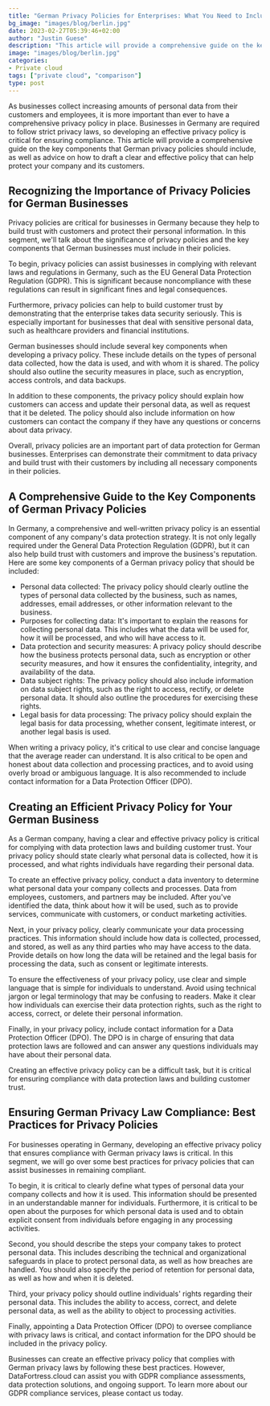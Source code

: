```yaml
---
title: "German Privacy Policies for Enterprises: What You Need to Include?"
bg_image: "images/blog/berlin.jpg"
date: 2023-02-27T05:39:46+02:00
author: "Justin Guese"
description: "This article will provide a comprehensive guide on the key components that German privacy policies should include and offer tips for drafting a clear and effective policy that can help protect your enterprise and its customers."
image: "images/blog/berlin.jpg"
categories:
- Private cloud
tags: ["private cloud", "comparison"]
type: post
---
```



As businesses collect increasing amounts of personal data from their customers and employees, it is more important than ever to have a comprehensive privacy policy in place. Businesses in Germany are required to follow strict privacy laws, so developing an effective privacy policy is critical for ensuring compliance. This article will provide a comprehensive guide on the key components that German privacy policies should include, as well as advice on how to draft a clear and effective policy that can help protect your company and its customers.

## Recognizing the Importance of Privacy Policies for German Businesses

Privacy policies are critical for businesses in Germany because they help to build trust with customers and protect their personal information. In this segment, we'll talk about the significance of privacy policies and the key components that German businesses must include in their policies.

To begin, privacy policies can assist businesses in complying with relevant laws and regulations in Germany, such as the EU General Data Protection Regulation (GDPR). This is significant because noncompliance with these regulations can result in significant fines and legal consequences.

Furthermore, privacy policies can help to build customer trust by demonstrating that the enterprise takes data security seriously. This is especially important for businesses that deal with sensitive personal data, such as healthcare providers and financial institutions.

German businesses should include several key components when developing a privacy policy. These include details on the types of personal data collected, how the data is used, and with whom it is shared. The policy should also outline the security measures in place, such as encryption, access controls, and data backups.

In addition to these components, the privacy policy should explain how customers can access and update their personal data, as well as request that it be deleted. The policy should also include information on how customers can contact the company if they have any questions or concerns about data privacy.

Overall, privacy policies are an important part of data protection for German businesses. Enterprises can demonstrate their commitment to data privacy and build trust with their customers by including all necessary components in their policies.

## A Comprehensive Guide to the Key Components of German Privacy Policies

In Germany, a comprehensive and well-written privacy policy is an essential component of any company's data protection strategy. It is not only legally required under the General Data Protection Regulation (GDPR), but it can also help build trust with customers and improve the business's reputation. Here are some key components of a German privacy policy that should be included:

- Personal data collected: The privacy policy should clearly outline the types of personal data collected by the business, such as names, addresses, email addresses, or other information relevant to the business.
- Purposes for collecting data: It's important to explain the reasons for collecting personal data. This includes what the data will be used for, how it will be processed, and who will have access to it.
- Data protection and security measures: A privacy policy should describe how the business protects personal data, such as encryption or other security measures, and how it ensures the confidentiality, integrity, and availability of the data.
- Data subject rights: The privacy policy should also include information on data subject rights, such as the right to access, rectify, or delete personal data. It should also outline the procedures for exercising these rights.
- Legal basis for data processing: The privacy policy should explain the legal basis for data processing, whether consent, legitimate interest, or another legal basis is used.

When writing a privacy policy, it's critical to use clear and concise language that the average reader can understand. It is also critical to be open and honest about data collection and processing practices, and to avoid using overly broad or ambiguous language. It is also recommended to include contact information for a Data Protection Officer (DPO).

## Creating an Efficient Privacy Policy for Your German Business

As a German company, having a clear and effective privacy policy is critical for complying with data protection laws and building customer trust. Your privacy policy should state clearly what personal data is collected, how it is processed, and what rights individuals have regarding their personal data.

To create an effective privacy policy, conduct a data inventory to determine what personal data your company collects and processes. Data from employees, customers, and partners may be included. After you've identified the data, think about how it will be used, such as to provide services, communicate with customers, or conduct marketing activities.

Next, in your privacy policy, clearly communicate your data processing practices. This information should include how data is collected, processed, and stored, as well as any third parties who may have access to the data. Provide details on how long the data will be retained and the legal basis for processing the data, such as consent or legitimate interests.

To ensure the effectiveness of your privacy policy, use clear and simple language that is simple for individuals to understand. Avoid using technical jargon or legal terminology that may be confusing to readers. Make it clear how individuals can exercise their data protection rights, such as the right to access, correct, or delete their personal information.

Finally, in your privacy policy, include contact information for a Data Protection Officer (DPO). The DPO is in charge of ensuring that data protection laws are followed and can answer any questions individuals may have about their personal data.

Creating an effective privacy policy can be a difficult task, but it is critical for ensuring compliance with data protection laws and building customer trust.

## Ensuring German Privacy Law Compliance: Best Practices for Privacy Policies

For businesses operating in Germany, developing an effective privacy policy that ensures compliance with German privacy laws is critical. In this segment, we will go over some best practices for privacy policies that can assist businesses in remaining compliant.

To begin, it is critical to clearly define what types of personal data your company collects and how it is used. This information should be presented in an understandable manner for individuals. Furthermore, it is critical to be open about the purposes for which personal data is used and to obtain explicit consent from individuals before engaging in any processing activities.

Second, you should describe the steps your company takes to protect personal data. This includes describing the technical and organizational safeguards in place to protect personal data, as well as how breaches are handled. You should also specify the period of retention for personal data, as well as how and when it is deleted.

Third, your privacy policy should outline individuals' rights regarding their personal data. This includes the ability to access, correct, and delete personal data, as well as the ability to object to processing activities.

Finally, appointing a Data Protection Officer (DPO) to oversee compliance with privacy laws is critical, and contact information for the DPO should be included in the privacy policy.

Businesses can create an effective privacy policy that complies with German privacy laws by following these best practices. However, DataFortress.cloud can assist you with GDPR compliance assessments, data protection solutions, and ongoing support. To learn more about our GDPR compliance services, please contact us today.


